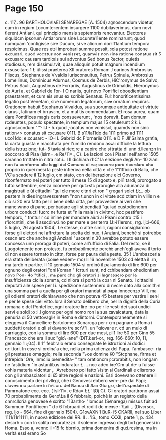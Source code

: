# Page 150

c. 117,. 96 BARTHOLOì\IAEI SENAREGAE [A. 1504) agnoscendum videtur, cum in regium Locumtenentem insurgere 1100 dubitaverimus, dum novi tìerent Antiani, qui principio mensis septembris renovantur. Electores siquidcm ipsorum Antianorum sine Locumte11ente nominarunt; quod numquam 'contigisse sive Ducum, si ve aliorum domi11antium tempora respicimus. Quae res etsi improbari summe possit, sola potcst ratione excusari, quod vocatus non venisset, quamvis non sine ratione conatus sit 5 excusarc causam tardioris sui advcntus Sed bonus Rector, quietis studiosus, rem dissimulavit, quae alioquin potuit magnum incendium cxsuscitarc 1 Ł ì\Iissi praeterea XII oratores Romam J oarincs Ambrosius Fliscus, Stephanus de Vivaldis iurisconsultus, Petrus Spinula, Ambrosius Lomellinus, Dominicus Adurnus, Cosmus de Zerbis, HiC'ronymus de Salvo, Petrus Sauli, Augustinus de Fcrrariis, Augustinus de Grimaldis, Hieronymus de Auri a, et Gabriel de For- I O nariis, qui novo Pontifici oboedientiam praestarent, et cum eis unus ex scribis Senatus. Fuit honoritìcentissima legatio post Venetam, sive numerum legatorum, sive ornatum requiras. Orationcm habuit Stephanus Vivaldus, sua suorumque antiquitate et virtute clarus , latinam et brravcm, et a mul tis commendatam. Et rosa aurea, quam dare Pontifices magis caris consueverunt , 'nos donavit. Eam domum rcdeuntes, populo spectante, in templum majus 15 detulerunt 2 Ł i. agnosccndum "'"· IJ - 5. quod ,·ocatus non vcnissct, quamds non sinc ration<> conatus sit cxcusare 0111. B s11/la11do da 1111 primo ad 1111 uco11do: e:xcusarc - IO-I I. Gabricl dc F'ornariis 0111. e D F Jll'Ssima grntìa, la carta guasta e macchiata per l'umido rendono assai difficile la lettura della istruzione; tut- 5 tavia si riec;rc a capire che si tratta di unn :i.lleanzn in soccorso di Pisa (lslrn=. e Re/11=., C}. Le lazioni con i Pisani nell'anno 1505 saranno trnttate in nitra not:i.. I Il dichiara rhC' la elezione degli An- 10 ziani non fu conforme alle leggi dcl Comune di va; occorre però ricordare che proprio in quei mesi la peste infieriva nella città e che 1'11fficio di Balia, che VC\'a scadere il 12 luglio, cm stato, con deliberazione elci Governo, riconfermato nei poteri per tutto il mese 15 di agosto e, pii1 tardi, prorogato a tutto settembre, senza ricorrere per qut>stc proroghe alla adunanza di magistrati e ùi cittadini "qui cle more citnri et ron " gregari solct ŁŁ.. ob pestem in dies ingravescentem "non t.uncn in ci vitate scd ctiam in villis n e ciò si 20 era fatto per il bene della città, per provvedere ai veri che manc:wnno di pane, per badare agli stipendiati "qui ad custodicndnm urbcm conducti fucrc ne furta et "nlia mala in civltntc, hoc pestifero temporc, " tnntur r cd infine per mandare aiuti ai Pisani contro ::15 i r'iorcntini, che li asscdinv:i.no per mare e per terra (J>i11ersnr., rrg. Ij::i-666; 5 luglio, 26 agosto 1504). Le stesse, o altre simili, ragioni consigliarono forse gli elettori nel affrettare la scelta dci nuo,·i Anziani, benchè si potrebbe osscn·arc che anche agli Anziani "uscenti n 30 avrebbe potuto essere concessa unn proroga dl poteri, come all'ufficio di Balia. Del resto, se il Luogotenente non protestò, fu probabilmente pcrchè anch'egli aveva il torto di non essere tornato in cittn, forse per paura della peste. 35 ! L'ambasceria era stata deliberata (come vedem- mo) Il 16 novembre 1503 cd eletta il :rn, ma tardò n partire. Il 10 gennaio 1504 si ordinò il pai;amcnto di lire 600 per ognuno degli oratori "qnl l{oman " fcrturi sunt, nd cxhibendam ohedlcntiam novo Pon- 4o "tifici ,. ma pare che gli oratori si lagnassero per la insufficienza clclla somma, cd nllora si portò la cosn nl Senato. I cittadini deputati alle spese per l:i. spedizione sostennero di nvcre dato alla comith·n una somma pari a quella per gli oratori mandati al papa Innocenzo VIlI, ma gli odierni oratori dichianwano che non poteva 45 bastare per vestire i sen·i e per le spese ciel vitto. lora il Senato deliberò che, per la dignità della Curia romana e dcl Pontefice, ogni oratore lire :oo pc·r le vesti dei suoi undici servi e soldi :o :i.I giorno per ogni nomo ron la sua cavalcatura, data la penuria di 50 vettovaglie in Roma e dintorni. Contemporaneamente si eleggeva il Cancelliere Bartolomeo Scnarcga per r om pagnare a Roma i suddetti oratori e gli si davano tre scrV"i, un "giovane r. cd un mulo di carriaggio, con la somma di lire 600 per due mesi, pii1 lire 50 per Ginn 55 Francesco che era il suo "gio\ ·ane" (DiT.Łer!-or., reg. 166-660: 10, 11, gennaio 1 :;04). Il 1° febbraio erano consegnate le istruzioni ai dodici or:i.tori. In esse si ordina\'a che, nella prima udienza dcl Papa. l'ambasce- ria gli prestasse omaggio; nella seconda "\·os domine 60 "Stcphane, firma et intrepida \'Ore, inmcliu premedita- " tam orationcm pcrorabitis, non longam ne fastidium "in astantibus induratur Ł ... ncc adeo bre\'Cm ut de· u fuisse vohis materia vidcntur ,.. Avrebbero pol fatto \·isitn ai Cardinali e clisrorso con gli ambasciatori di 65 altre regioni e nazioni. Essi dovevano ottenere il conoscimento dei prlvllegi, che i Genovesi ebbero sem- pre dai Papi; clovevnno parlare in fnŁ;orc del Banco di San Giorgio, dell'ospedale di Pamrnatone ecc. ecc. ( fslr11=. e Rda= ŁŁ 'ljOj C). Gli oratori partirono assai 70 probabilmente da Geno\Ła il 6 febbraio, poichè in un registro della cnnrcllcria genovese è scritto "13artho· "lomcus (Senarega) missus fuit ad Summum Pontificem " dic 6 fcbruarii et rcdiit dc mense :'\taii ,. (Divcrsor., reg. ljo - 664, fine di gennaio 1504). G1ovAXN'I BuR- i5 CKARll, nel suo Liber 11(1/11r11111, in nuova edizione dei RR. Il .. 'iS., tomo XXXII, parte 1, p. 434 descrh·c con ln solita necuratezz:i. il solenne ingresso degli torl genovesi in Homa. Esso a,·vcnnc il ::15 fc bbrnio, prima domenica di qu:i.rcsima, ma in verità essl erano So